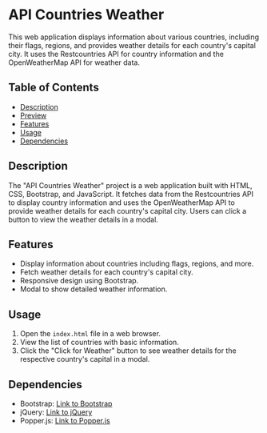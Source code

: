 # API Countries Weather

This web application displays information about various countries, including their flags, regions, and provides weather details for each country's capital city. It uses the Restcountries API for country information and the OpenWeatherMap API for weather data.

## Table of Contents
- [Description](#description)
- [Preview](#preview)
- [Features](#features)
- [Usage](#usage)
- [Dependencies](#dependencies)


## Description

The "API Countries Weather" project is a web application built with HTML, CSS, Bootstrap, and JavaScript. It fetches data from the Restcountries API to display country information and uses the OpenWeatherMap API to provide weather details for each country's capital city. Users can click a button to view the weather details in a modal.


## Features

- Display information about countries including flags, regions, and more.
- Fetch weather details for each country's capital city.
- Responsive design using Bootstrap.
- Modal to show detailed weather information.

## Usage

1. Open the `index.html` file in a web browser.
2. View the list of countries with basic information.
3. Click the "Click for Weather" button to see weather details for the respective country's capital in a modal.

## Dependencies

- Bootstrap: [Link to Bootstrap](https://getbootstrap.com/)
- jQuery: [Link to jQuery](https://jquery.com/)
- Popper.js: [Link to Popper.js](https://popper.js.org/)